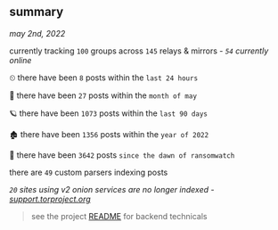 
## summary
_may 2nd, 2022_

currently tracking `100` groups across `145` relays & mirrors - _`54` currently online_

⏲ there have been `8` posts within the `last 24 hours`

🦈 there have been `27` posts within the `month of may`

🪐 there have been `1073` posts within the `last 90 days`

🏚 there have been `1356` posts within the `year of 2022`

🦕 there have been `3642` posts `since the dawn of ransomwatch`

there are `49` custom parsers indexing posts

_`20` sites using v2 onion services are no longer indexed - [support.torproject.org](https://support.torproject.org/onionservices/v2-deprecation/)_

> see the project [README](https://github.com/thetanz/ransomwatch#ransomwatch--) for backend technicals
